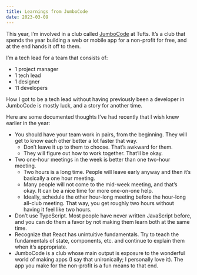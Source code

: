 ```yaml
---
title: Learnings from JumboCode
date: 2023-03-09
---
```


This year, I’m involved in a club called [JumboCode](https://jumbocode.org) at Tufts. It’s a club that spends the year building a web or mobile app for a non-profit for free, and at the end hands it off to them.

I’m a tech lead for a team that consists of:

- 1 project manager
- 1 tech lead
- 1 designer
- 11 developers

How I got to be a tech lead without having previously been a developer in JumboCode is mostly luck, and a story for another time.

Here are some documented thoughts I’ve had recently that I wish knew earlier in the year:

- You should have your team work in pairs, from the beginning. They will get to know each other better a lot faster that way.
  - Don’t leave it up to them to choose. That’s awkward for them.
  - They will figure out how to work together. That’ll be okay.
- Two one-hour meetings in the week is better than one two-hour meeting.
  - Two hours is a long time. People will leave early anyway and then it’s basically a one hour meeting.
  - Many people will not come to the mid-week meeting, and that’s okay. It can be a nice time for more one-on-one help.
  - Ideally, schedule the other hour-long meeting before the hour-long all-club meeting. That way, you get roughly two hours without having it feel like two hours.
- Don’t use TypeScript. Most people have never written JavaScript before, and you can do them a favor by not making them learn both at the same time.
- Recognize that React has unintuitive fundamentals. Try to teach the fundamentals of state, components, etc. and continue to explain them when it’s appropriate.
- JumboCode is a club whose main output is exposure to the wonderful world of making apps (I say that unironically; I personally love it). The app you make for the non-profit is a fun means to that end.
